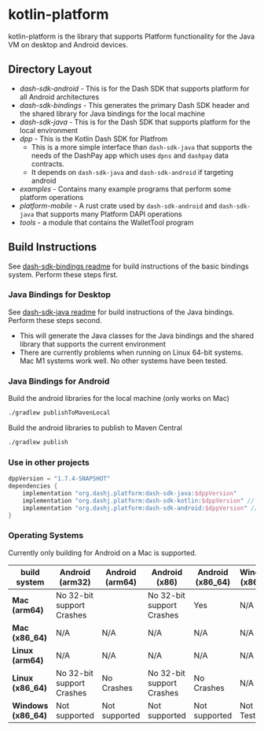 # kotlin-platform
kotlin-platform is the library that supports Platform functionality for the Java VM on desktop and Android devices.

## Directory Layout
* _dash-sdk-android_ - This is for the Dash SDK that supports platform for all Android architectures
* _dash-sdk-bindings_ - This generates the primary Dash SDK header and the shared library for Java bindings for the local machine
* _dash-sdk-java_ - This is for the Dash SDK that supports platform for the local environment
* _dpp_ - This is the Kotlin Dash SDK for Platfrom
  * This is a more simple interface than `dash-sdk-java` that supports the needs of the DashPay app which uses `dpns` and `dashpay` data contracts.
  * It depends on `dash-sdk-java` and `dash-sdk-android` if targeting android
* _examples_ - Contains many example programs that perform some platform operations
* _platform-mobile_ - A rust crate used by `dash-sdk-android` and `dash-sdk-java` that supports many Platform DAPI operations
* _tools_ - a module that contains the WalletTool program

## Build Instructions
See [dash-sdk-bindings readme](dash-sdk-bindings/README.md) for build instructions of the basic bindings system. 
Perform these steps first.

### Java Bindings for Desktop
See [dash-sdk-java readme](dash-sdk-java/README.md) for build instructions of the Java bindings.
Perform these steps second.
* This will generate the Java classes for the Java bindings and the shared library that
supports the current environment
* There are currently problems when running on Linux 64-bit systems.  Mac M1 systems work well.  No other systems have been tested.

### Java Bindings for Android

Build the android libraries for the local machine (only works on Mac)
```bash
./gradlew publishToMavenLocal
```
Build the android libraries to publish to Maven Central
```bash
./gradlew publish
```

### Use in other projects
```groovy
dppVersion = "1.7.4-SNAPSHOT"
dependencies {
    implementation "org.dashj.platform:dash-sdk-java:$dppVersion"
    implementation "org.dashj.platform:dash-sdk-kotlin:$dppVersion" // dpp
    implementation "org.dashj.platform:dash-sdk-android:$dppVersion" // for android only
}
```

### Operating Systems
Currently only building for Android on a Mac is supported.

| **build system**     | **Android (arm32)**       | **Android (arm64)** | **Android (x86)**         | **Android (x86_64)** | **Windows (x86_64)** | **Mac (arm64)** | **Mac (x86_64)** | **Linux (arm64)** | **Linux (x86_64)** |
|----------------------|---------------------------|---------------------|---------------------------|----------------------|----------------------|-----------------|------------------|-------------------|--------------------|
| **Mac (arm64)**      | No 32-bit support Crashes |                     | No 32-bit support Crashes | Yes                  | N/A                  | Yes             | N/A              | N/A               | N/A                |
| **Mac (x86_64)**     | N/A                       | N/A                 | N/A                       | N/A                  | N/A                  | N/A             | N/A              | N/A               | N/A                |
| **Linux (arm64)**    | N/A                       | N/A                 | N/A                       | N/A                  | N/A                  | N/A             | N/A              | N/A               | N/A                |
| **Linux (x86_64)**   | No 32-bit support Crashes | No Crashes          | No 32-bit support Crashes | No Crashes           | N/A                  | N/A             | N/A              | N/A               | N/A                |
| **Windows (x86_64)** | Not supported             | Not supported       | Not supported             | Not supported        | Not Tested           | N/A             | N/A              | N/A               | N/A                |